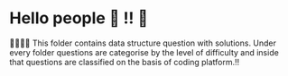 # Hello people :rainbow: !! :wave:
:blue_book::ledger::green_book::closed_book:
This folder contains data structure question with solutions.
Under every folder questions are categorise by the level of difficulty and inside that questions are classified on the basis of coding platform.:bangbang:
